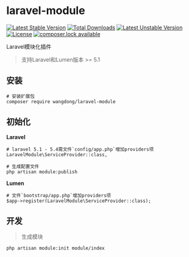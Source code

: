 # laravel-module

[![Latest Stable Version](https://poser.pugx.org/wangdong/laravel-module/version)](https://packagist.org/packages/wangdong/laravel-module)
[![Total Downloads](https://poser.pugx.org/wangdong/laravel-module/downloads)](https://packagist.org/packages/wangdong/laravel-module)
[![Latest Unstable Version](https://poser.pugx.org/wangdong/laravel-module/v/unstable)](//packagist.org/packages/wangdong/laravel-module)
[![License](https://poser.pugx.org/wangdong/laravel-module/license)](https://packagist.org/packages/wangdong/laravel-module)
[![composer.lock available](https://poser.pugx.org/wangdong/laravel-module/composerlock)](https://packagist.org/packages/wangdong/laravel-module)

Laravel模块化插件

> 支持Laravel和Lumen版本 >= 5.1

## 安装
```
# 安装扩展包
composer require wangdong/laravel-module
```

## 初始化

**Laravel**
```
# laravel 5.1 - 5.4需文件`config/app.php`增加providers项
LaravelModule\ServiceProvider::class,

# 生成配置文件
php artisan module:publish
```

**Lumen**
```
# 文件`bootstrap/app.php`增加providers项
$app->register(LaravelModule\ServiceProvider::class);
```

## 开发

> 生成模块

```
php artisan module:init module/index
```
